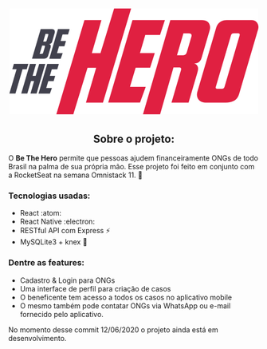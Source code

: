 <h1 align="center">
    <img alt="" title="" src="frontend/src/assets/logo.svg">
</h1>

<h2 align="center">Sobre o projeto:</h2>

O **Be The Hero** permite que pessoas ajudem financeiramente ONGs de todo Brasil na palma de sua própria mão. Esse projeto foi feito em conjunto com a RocketSeat na semana Omnistack 11. 🚀     

### Tecnologias usadas:

- React :atom: 
- React Native :electron:
- RESTful API com Express :zap:
- MySQLite3 + knex :floppy_disk:

### Dentre as features:

- Cadastro & Login para ONGs
- Uma interface de perfil para criação de casos
- O beneficente tem acesso a todos os casos no aplicativo mobile
- O mesmo também pode contatar ONGs via WhatsApp ou e-mail fornecido pelo aplicativo.

No momento desse commit 12/06/2020 o projeto ainda está em desenvolvimento.
